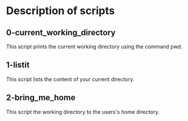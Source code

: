 # Description of scripts

## 0-current_working_directory
This script prints the current working directory using the command pwd.

## 1-listit
This script lists the content of your current directory.

## 2-bring_me_home
This script the working directory to the users's home directory.
